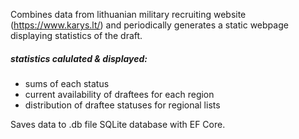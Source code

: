  Combines data from lithuanian military recruiting website (https://www.karys.lt/) and periodically generates a static webpage displaying statistics of the draft.

##### statistics calulated & displayed:
* sums of each status
* current availability of draftees for each region 
* distribution of draftee statuses for regional lists


Saves data to .db file SQLite database with EF Core.
